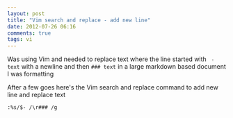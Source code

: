 ```yaml
---
layout: post
title: "Vim search and replace - add new line"
date: 2012-07-26 06:16
comments: true
tags: vi
---
```


Was using Vim and needed to replace text where the line started with ` - text` with a newline and then `### text` in a 
large markdown based document I was formatting

After a few goes here's the Vim search and replace command to add new line and replace text

``` vim new_ling_and_replace.vim
:%s/$- /\r### /g
```
